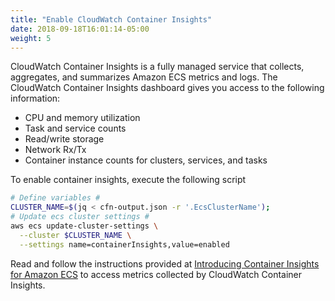 ```yaml
---
title: "Enable CloudWatch Container Insights"
date: 2018-09-18T16:01:14-05:00
weight: 5
---
```


CloudWatch Container Insights is a fully managed service that collects, aggregates, and summarizes Amazon ECS metrics and logs. The CloudWatch Container Insights dashboard gives you access to the following information:

* CPU and memory utilization
* Task and service counts
* Read/write storage
* Network Rx/Tx
* Container instance counts for clusters, services, and tasks

To enable container insights, execute the following script

```bash
# Define variables #
CLUSTER_NAME=$(jq < cfn-output.json -r '.EcsClusterName');
# Update ecs cluster settings #
aws ecs update-cluster-settings \
  --cluster $CLUSTER_NAME \
  --settings name=containerInsights,value=enabled
```

Read and follow the instructions provided at [Introducing Container Insights for Amazon ECS](https://aws.amazon.com/blogs/mt/introducing-container-insights-for-amazon-ecs/) to access metrics collected by CloudWatch Container Insights.